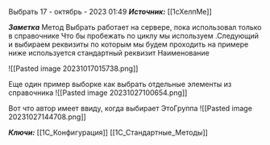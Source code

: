 
Выбрать
 17 - октябрь - 2023  01:49 
***Источник:*** [[1сХелпМе]]

***Заметка*** 
Метод  Выбрать работает на сервере, пока использовал только в справочнике
Что бы пробежать по циклу мы используем .Следующий 
и выбираем реквизиты по которым мы будем проходить
на примере ниже используется стандартный реквизит Наименование


![[Pasted image 20231017015738.png]]

Еще один пример выборке как выбрать отдельные элементы из справочника
![[Pasted image 20231027100654.png]]

Вот что автор имеет ввиду, когда выбирает ЭтоГруппа
![[Pasted image 20231027144708.png]]


***Ключи:*** [[1С_Конфигурация]]  [[1С_Стандартные_Методы]]